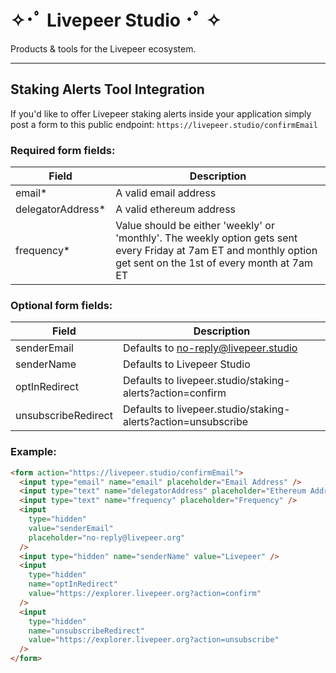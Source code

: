 # ✧･ﾟ Livepeer Studio ･ﾟ ✧

Products & tools for the Livepeer ecosystem.

---

## Staking Alerts Tool Integration

If you'd like to offer Livepeer staking alerts inside your application simply post a form to this public endpoint: `https://livepeer.studio/confirmEmail`

### Required form fields:

| Field              | Description                                                                                                                                                      |
| ------------------ | ---------------------------------------------------------------------------------------------------------------------------------------------------------------- |
| email\*            | A valid email address                                                                                                                                            |
| delegatorAddress\* | A valid ethereum address                                                                                                                                         |
| frequency\*        | Value should be either 'weekly' or 'monthly'. The weekly option gets sent every Friday at 7am ET and monthly option get sent on the 1st of every month at 7am ET |

### Optional form fields:

| Field               | Description                                |
| ------------------- | ------------------------------------------ |
| senderEmail         | Defaults to no-reply@livepeer.studio       |
| senderName          | Defaults to Livepeer Studio                |
| optInRedirect       | Defaults to livepeer.studio/staking-alerts?action=confirm |
| unsubscribeRedirect | Defaults to livepeer.studio/staking-alerts?action=unsubscribe |

### Example:

```html
<form action="https://livepeer.studio/confirmEmail">
  <input type="email" name="email" placeholder="Email Address" />
  <input type="text" name="delegatorAddress" placeholder="Ethereum Address" />
  <input type="text" name="frequency" placeholder="Frequency" />
  <input
    type="hidden"
    value="senderEmail"
    placeholder="no-reply@livepeer.org"
  />
  <input type="hidden" name="senderName" value="Livepeer" />
  <input
    type="hidden"
    name="optInRedirect"
    value="https://explorer.livepeer.org?action=confirm"
  />
  <input
    type="hidden"
    name="unsubscribeRedirect"
    value="https://explorer.livepeer.org?action=unsubscribe"
  />
</form>
```
